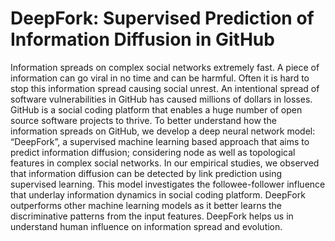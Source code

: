 # DeepFork: Supervised Prediction of Information Diffusion in GitHub
Information spreads on complex social networks extremely fast. A piece of information can go viral in no time and can be harmful. Often it is hard to stop this information spread causing social unrest. An intentional spread of software vulnerabilities in GitHub has caused millions of dollars in losses. GitHub is a social coding platform that enables a huge number of open source software projects to thrive. To better understand how the information spreads on GitHub, we develop a deep neural network model: “DeepFork”, a supervised machine learning based approach that aims to predict information diffusion; considering node as well as topological features in complex social networks. In our empirical studies, we observed that information diffusion can be detected by link prediction using supervised learning. This model investigates the followee-follower influence that underlay information dynamics in social coding platform. DeepFork outperforms other machine learning models as it better learns the discriminative patterns from the input features. DeepFork helps us in understand human influence on information spread and evolution. 
